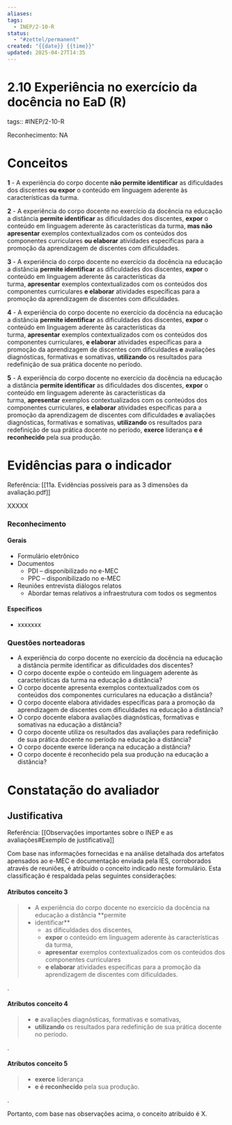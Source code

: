 ```yaml
---
aliases: 
tags:
  - INEP/2-10-R
status:
  - "#zettel/permanent"
created: "{{date}} {{time}}"
updated: 2025-04-27T14:35
---
```

# 2.10 Experiência no exercício da docência no EaD (R)

tags:: #INEP/2-10-R

Reconhecimento: NA

# Conceitos

**1** - A experiência do corpo docente **não permite identificar** as dificuldades dos discentes **ou expor** o conteúdo em linguagem aderente às características da turma.

**2** - A experiência do corpo docente no exercício da docência na educação a distância **permite identificar** as dificuldades dos discentes, **expor** o conteúdo em linguagem aderente às características da turma, **mas não apresentar** exemplos contextualizados com os conteúdos dos componentes curriculares **ou elaborar** atividades específicas para a promoção da aprendizagem de discentes com dificuldades.

**3** - A experiência do corpo docente no exercício da docência na educação a distância **permite identificar** as dificuldades dos discentes, **expor** o conteúdo em linguagem aderente às características da turma, **apresentar** exemplos contextualizados com os conteúdos dos componentes curriculares **e elaborar** atividades específicas para a promoção da aprendizagem de discentes com dificuldades.

**4** - A experiência do corpo docente no exercício da docência na educação a distância **permite identificar** as dificuldades dos discentes, **expor** o conteúdo em linguagem aderente às características da turma, **apresentar** exemplos contextualizados com os conteúdos dos componentes curriculares, **e elaborar** atividades específicas para a promoção da aprendizagem de discentes com dificuldades **e** avaliações diagnósticas, formativas e somativas, **utilizando** os resultados para redefinição de sua prática docente no período.

**5** - A experiência do corpo docente no exercício da docência na educação a distância **permite identificar** as dificuldades dos discentes, **expor** o conteúdo em linguagem aderente às características da turma, **apresentar** exemplos contextualizados com os conteúdos dos componentes curriculares, **e elaborar** atividades específicas para a promoção da aprendizagem de discentes com dificuldades **e** avaliações diagnósticas, formativas e somativas, **utilizando** os resultados para redefinição de sua prática docente no período, **exerce** liderança **e é reconhecido** pela sua produção.

# Evidências para o indicador

Referência: [[11a. Evidências possíveis para as 3 dimensões da avaliação.pdf]]

XXXXX

### Reconhecimento

#### Gerais

- Formulário eletrônico
- Documentos
  - PDI – disponibilizado no e-MEC
  - PPC – disponibilizado no e-MEC
- Reuniões entrevista diálogos relatos
  - Abordar temas relativos a infraestrutura com todos os segmentos

#### Específicos

- xxxxxxx

### Questões norteadoras

- A experiência do corpo docente no exercício da docência na educação a distância permite identificar as dificuldades dos discentes?
- O corpo docente expõe o conteúdo em linguagem aderente às características da turma na educação a distância?
- O corpo docente apresenta exemplos contextualizados com os conteúdos dos componentes curriculares na educação a distância?
- O corpo docente elabora atividades específicas para a promoção da aprendizagem de discentes com dificuldades na educação a distância?
- O corpo docente elabora avaliações diagnósticas, formativas e somativas na educação a distância?
- O corpo docente utiliza os resultados das avaliações para redefinição de sua prática docente no período na educação a distância?
- O corpo docente exerce liderança na educação a distância?
- O corpo docente é reconhecido pela sua produção na educação a distância?

# Constatação do avaliador

## Justificativa

Referência: [[Observações importantes sobre o INEP e as avaliações#Exemplo de justificativa]]

Com base nas informações fornecidas e na análise detalhada dos artefatos apensados ao e-MEC e documentação enviada pela IES, corroborados através de reuniões, é atribuído o conceito indicado neste formulário. Esta classificação é respaldada pelas seguintes considerações:

#### Atributos conceito 3

> - A experiência do corpo docente no exercício da docência na educação a distância **permite
> - identificar**
>   - as dificuldades dos discentes,
>   - **expor** o conteúdo em linguagem aderente às características da turma,
>   - **apresentar** exemplos contextualizados com os conteúdos dos componentes curriculares
>   - **e elaborar** atividades específicas para a promoção da aprendizagem de discentes com dificuldades.

.

#### Atributos conceito 4

> - **e** avaliações diagnósticas, formativas e somativas,
> - **utilizando** os resultados para redefinição de sua prática docente no período.

.

#### Atributos conceito 5

> - **exerce** liderança
> - **e é reconhecido** pela sua produção.

.

Portanto, com base nas observações acima, o conceito atribuído é X.
